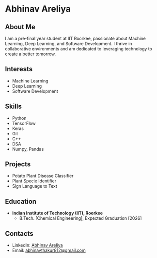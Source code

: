 # Abhinav Areliya

## About Me

I am a pre-final year student at IIT Roorkee, passionate about Machine Learning, Deep Learning, and Software Development. I thrive in collaborative environments and am dedicated to leveraging technology to create a better tomorrow.

## Interests

- Machine Learning
- Deep Learning
- Software Development

## Skills

- Python
- TensorFlow
- Keras
- Git
- C++
- DSA
- Numpy, Pandas

## Projects

- Potato Plant Disease Classifier
- Plant Specie Identifier
- Sign Language to Text

## Education

- **Indian Institute of Technology (IIT), Roorkee**
  - B.Tech. [Chemical Engineering], Expected Graduation [2026]

## Contacts

- LinkedIn: [Abhinav Areliya](https://www.linkedin.com/in/abhinav-areliya-91aa13260)
- Email: abhinavthakur812@gmail.com


<!---
abhinav4-123/abhinav4-123 is a ✨ special ✨ repository because its `README.md` (this file) appears on your GitHub profile.
You can click the Preview link to take a look at your changes.
--->
